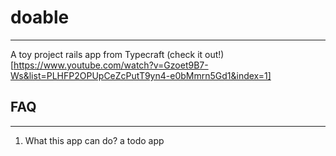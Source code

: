 # doable
---

A toy project rails app from Typecraft (check it out!)[https://www.youtube.com/watch?v=Gzoet9B7-Ws&list=PLHFP2OPUpCeZcPutT9yn4-e0bMmrn5Gd1&index=1]

## FAQ
---

1. What this app can do?
a todo app


